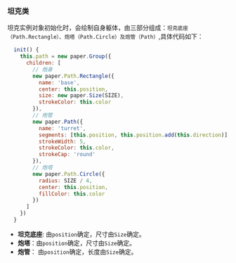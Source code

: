 ### 坦克类

坦克实例对象初始化时，会绘制自身躯体，由三部分组成：`坦克底座（Path.Rectangle）、炮塔（Path.Circle）及炮管（Path）`,具体代码如下：
```javascript
  init() {
    this.path = new paper.Group({
      children: [
        // 炮身
        new paper.Path.Rectangle({
          name: 'base',
          center: this.position,
          size: new paper.Size(SIZE),
          strokeColor: this.color
        }),
        // 炮管
        new paper.Path({
          name: 'turret',
          segments: [this.position, this.position.add(this.direction)],
          strokeWidth: 5,
          strokeColor: this.color,
          strokeCap: 'round'
        }),
        // 炮塔
        new paper.Path.Circle({
          radius: SIZE / 4,
          center: this.position,
          fillColor: this.color
        })
      ]
    })
  }
```
- **坦克底座**: 由`position`确定，尺寸由`Size`确定。
- **炮塔**：由`position`确定，尺寸由`Size`确定。
- **炮管**： 由`position`确定，长度由`Size`确定。